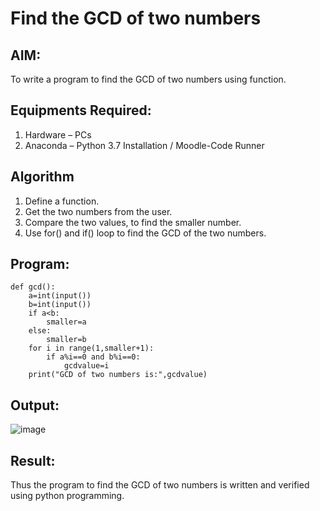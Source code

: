 # Find the GCD of two numbers

## AIM:
To write a program to find the GCD of two numbers using function.

## Equipments Required:
1. Hardware – PCs
2. Anaconda – Python 3.7 Installation / Moodle-Code Runner

## Algorithm
1. Define a function.
2. Get the two numbers from the user.
3. Compare the two values, to find the smaller number.
4. Use for() and if() loop to find the GCD of the two numbers.

## Program:
~~~
def gcd():
    a=int(input())
    b=int(input())
    if a<b:
        smaller=a
    else:
        smaller=b
    for i in range(1,smaller+1):
        if a%i==0 and b%i==0:
            gcdvalue=i
    print("GCD of two numbers is:",gcdvalue)
~~~

## Output:
![image](https://github.com/RakshithaK11/GCD-of-two-numbers/assets/139336455/614e4e20-10c3-4098-8d42-aa93b7673456)



## Result:
Thus the program to find the GCD of two numbers is written and verified using python programming.
